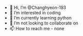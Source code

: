 - 👋 Hi, I’m @Changhyeon-193
- 👀 I’m interested in coding
- 🌱 I’m currently learning python
- 💞️ I’m not looking to collaborate on
- 📫 How to reach me - none

<!---
Changhyeon-193/Changhyeon-193 is a ✨ special ✨ repository because its `README.md` (this file) appears on your GitHub profile.
You can click the Preview link to take a look at your changes.
--->
